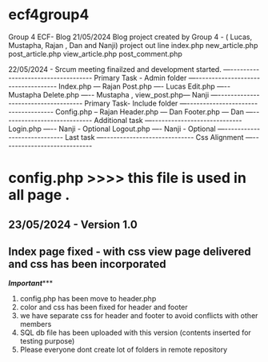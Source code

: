 # ecf4group4
Group 4 ECF- Blog 
21/05/2024 Blog project created by Group 4 - ( Lucas, Mustapha, Rajan , Dan and Nanji)
project out line 
index.php
new_article.php
post_article.php
view_article.php
post_comment.php

22/05/2024 - Srcum meeting finailzed and development started.
—-----------------------------------
Primary Task - Admin folder
—-----------------------------------
Index.php — Rajan
Post.php —-  Lucas
Edit.php  —-- Mustapha
Delete.php —-- Mustapha ,
view_post.php—  Nanji 
—------------------------------------
Primary Task- Include folder
—------------------------------------
Config.php – Rajan
Header.php — Dan 
Footer.php  —  Dan
—----------------------------
Additional task 
—----------------------------
Login.php —--  Nanji - Optional 
Logout.php —- Nanji - Optional 
—----------------------------
Last task 
—----------------------------
Css
Alignment 
—----------------------------

config.php >>>> this file is used in all page .
=======

23/05/2024 - Version 1.0
------------------------------------------------
Index page fixed - with css
view page delivered and css has been incorporated
--------------------------------------------------
*****Important********
1) config.php has been move to header.php
2) color and css has been fixed for header and footer 
3) we have separate css for header and footer to avoid conflicts with other members
4) SQL db file has been uploaded with this version (contents inserted for testing purpose)
5) Please everyone dont create lot of folders in remote repository 



